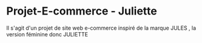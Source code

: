 # Projet-E-commerce - Juliette 
 
Il s'agit d'un projet de site web e-commerce inspiré de la marque JULES , la version féminine donc JULIETTE
